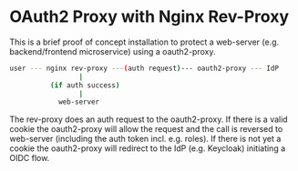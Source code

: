# OAuth2 Proxy with Nginx Rev-Proxy

This is a brief proof of concept installation to protect a
web-server (e.g. backend/frontend microservice) using a oauth2-proxy.

```bash
user --- nginx rev-proxy ---(auth request)--- oauth2-proxy --- IdP
                 |
          (if auth success)
                 |
            web-server
```

The rev-proxy does an auth request to the oauth2-proxy. If there is
a valid cookie the oauth2-proxy will allow the request and the
call is reversed to web-server (including the auth token incl. e.g. roles).
If there is not yet a cookie the oauth2-proxy will redirect to the
IdP (e.g. Keycloak) initiating a OIDC flow.

